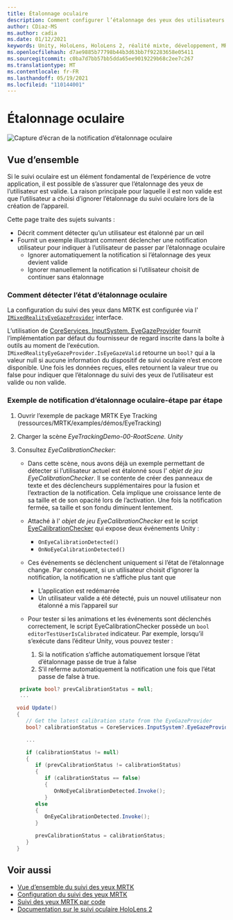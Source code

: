 ```yaml
---
title: Étalonnage oculaire
description: Comment configurer l’étalonnage des yeux des utilisateurs dans MRTK
author: CDiaz-MS
ms.author: cadia
ms.date: 01/12/2021
keywords: Unity, HoloLens, HoloLens 2, réalité mixte, développement, MRTK, EyeTracking, étalonnage,
ms.openlocfilehash: d7ae9885b77798b44b3d63bb7f92283658e05411
ms.sourcegitcommit: c0ba7d7bb57bb5dda65ee9019229b68c2ee7c267
ms.translationtype: MT
ms.contentlocale: fr-FR
ms.lasthandoff: 05/19/2021
ms.locfileid: "110144001"
---
```

# <a name="eye-calibration"></a>Étalonnage oculaire

![Capture d’écran de la notification d’étalonnage oculaire](../../images/eye-tracking/mrtk_et_calibration_notification_example.jpg)

## <a name="overview"></a>Vue d’ensemble

Si le suivi oculaire est un élément fondamental de l’expérience de votre application, il est possible de s’assurer que l’étalonnage des yeux de l’utilisateur est valide.
La raison principale pour laquelle il est non valide est que l’utilisateur a choisi d’ignorer l’étalonnage du suivi oculaire lors de la création de l’appareil.

Cette page traite des sujets suivants :

- Décrit comment détecter qu’un utilisateur est étalonné par un œil
- Fournit un exemple illustrant comment déclencher une notification utilisateur pour indiquer à l’utilisateur de passer par l’étalonnage oculaire
  - Ignorer automatiquement la notification si l’étalonnage des yeux devient valide
  - Ignorer manuellement la notification si l’utilisateur choisit de continuer sans étalonnage

### <a name="how-to-detect-the-eye-calibration-state"></a>Comment détecter l’état d’étalonnage oculaire

La configuration du suivi des yeux dans MRTK est configurée via l' [`IMixedRealityEyeGazeProvider`](xref:Microsoft.MixedReality.Toolkit.Input.IMixedRealityEyeGazeProvider) interface.

L’utilisation de [CoreServices. InputSystem. EyeGazeProvider](eye-tracking-eye-gaze-provider.md) fournit l’implémentation par défaut du fournisseur de regard inscrite dans la boîte à outils au moment de l’exécution. `IMixedRealityEyeGazeProvider.IsEyeGazeValid` retourne un `bool?` qui a la valeur null si aucune information du dispositif de suivi oculaire n’est encore disponible.
Une fois les données reçues, elles retournent la valeur true ou false pour indiquer que l’étalonnage du suivi des yeux de l’utilisateur est valide ou non valide.

### <a name="sample-eye-calibration-notification---step-by-step"></a>Exemple de notification d’étalonnage oculaire-étape par étape

1. Ouvrir l’exemple de package MRTK Eye Tracking (ressources/MRTK/examples/démos/EyeTracking)

2. Charger la scène _EyeTrackingDemo-00-RootScene. Unity_

3. Consultez _EyeCalibrationChecker_:
   - Dans cette scène, nous avons déjà un exemple permettant de détecter si l’utilisateur actuel est étalonné sous l' *objet de jeu _EyeCalibrationChecker_*.
Il se contente de créer des panneaux de texte et des déclencheurs supplémentaires pour la fusion et l’extraction de la notification. Cela implique une croissance lente de sa taille et de son opacité lors de l’activation.
Une fois la notification fermée, sa taille et son fondu diminuent lentement.

   - Attaché à l' *objet de jeu _EyeCalibrationChecker_* est le script [EyeCalibrationChecker](xref:Microsoft.MixedReality.Toolkit.Examples.Demos.EyeTracking.EyeCalibrationChecker) qui expose deux événements Unity :
      - `OnEyeCalibrationDetected()`
      - `OnNoEyeCalibrationDetected()`

   - Ces événements se déclenchent uniquement si l’état de l’étalonnage change. Par conséquent, si un utilisateur choisit d’ignorer la notification, la notification ne s’affiche plus tant que
      - L’application est redémarrée
      - Un utilisateur valide a été détecté, puis un nouvel utilisateur non étalonné a mis l’appareil sur

   - Pour tester si les animations et les événements sont déclenchés correctement, le script EyeCalibrationChecker possède un `bool editorTestUserIsCalibrated` indicateur. Par exemple, lorsqu’il s’exécute dans l’éditeur Unity, vous pouvez tester :
      1. Si la notification s’affiche automatiquement lorsque l’état d’étalonnage passe de true à false
      1. S’il referme automatiquement la notification une fois que l’état passe de false à true.

```c#
    private bool? prevCalibrationStatus = null;
    ...

   void Update()
   {
      // Get the latest calibration state from the EyeGazeProvider
      bool? calibrationStatus = CoreServices.InputSystem?.EyeGazeProvider?.IsEyeCalibrationValid;

      ...

      if (calibrationStatus != null)
      {
         if (prevCalibrationStatus != calibrationStatus)
         {
            if (calibrationStatus == false)
            {
               OnNoEyeCalibrationDetected.Invoke();
            }
         else
         {
            OnEyeCalibrationDetected.Invoke();
         }

         prevCalibrationStatus = calibrationStatus;
      }
   }
```

## <a name="see-also"></a>Voir aussi

- [Vue d’ensemble du suivi des yeux MRTK](eye-tracking-main.md)
- [Configuration du suivi des yeux MRTK](eye-tracking-basic-setup.md)
- [Suivi des yeux MRTK par code](eye-tracking-eye-gaze-provider.md)
- [Documentation sur le suivi oculaire HoloLens 2](/windows/mixed-reality/eye-tracking)